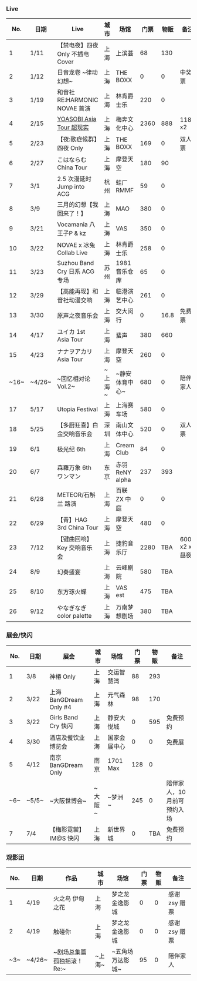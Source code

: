 ### Live

| No. | 日期 | Live | 城市 | 场馆 | 门票 | 物贩 | 备注 |
|---|---|---|---|---|---|---|---|
| 1 | 1/11 | 【禁电夜】四夜 Only 不插电 Cover | 上海 | 上滨荟 | 68 | 130 | |
| 2 | 1/12 | 日音龙卷 \~律动幻想\~ | 上海 | THE BOXX | 0 | 0 | 中奖票 |
| 3 | 1/19 | 和音社 RE:HARMONIC NOVAE 首演 | 上海 | 林肯爵士乐 | 220 | 0 | |
| 4 | 2/15 | [YOASOBI Asia Tour 超现实](https://blog.quitw.org/post/YOASOBI%20Asia%20Tour%20in%20Shanghai%20Day1%20-can-zhan-hui-xiang.html) | 上海 | 梅奔文化中心 | 2360 | 888 | 1180 x2 |
| 5 | 2/23 | 【夜:歌症候群】四夜 Only | 上海 | THE BOXX | 169 | 0 | 双人票 |
| 6 | 2/27 | こはならむ China Tour | 上海 | 摩登天空 | 180 | 90 | |
| 7 | 3/1 | 2.5 次漫延时 Jump into ACG | 杭州 | 蛙厂 RMMF | 59 | 0 | |
| 8 | 3/9 | 三月的幻想【我回来了！】 | 上海 | MAO | 380 | 0 | |
| 9 | 3/21 | Vocamania 八王子P & kz | 上海 | VAS | 350 | 0 | |
| 10 | 3/22 | NOVAE x 冰兔 Collab Live | 上海 | 林肯爵士乐 | 258 | 0 | |
| 11 | 3/23 | Suzhou Band Cry 日系 ACG 专场 | 苏州 | 1981 音乐仓库 | 65 | 0 | |
| 12 | 3/29 | 【高能再现】和音社动漫交响 | 上海 | 临港演艺中心 | 261 | 0 | |
| 13 | 3/30 | 原声之夜音乐会 | 上海 | 交大闵行 | 0 | 16.8 | 免费票 |
| 14 | 4/17 | ユイカ 1st Asia Tour | 上海 | 蜚声 | 380 | 660 | |
| 15 | 4/23 | ナナヲアカリ Asia Tour | 上海 | 摩登天空 | 260 | 0 | |
| ~16~ | ~4/26~ | ~回忆相对论 Vol.2~ | ~上海~ | ~静安体育中心~ | 680 | 0 | 陪伴家人 |
| 17 | 5/17 | Utopia Festival | 上海 | 上海赛车场 | 580 | 0 | |
| 18 | 5/25 | 【多厨狂喜】白金交响音乐会 | 深圳 | 南山文体中心 | 520 | 0 | 双人票 |
| 19 | 6/1 | 极光纪 6th | 上海 | Cream Club | 84 | 0 | |
| 20 | 6/7 | 森羅万象 6th ワンマン | 东京 | 赤羽 ReNY alpha | 237 | 393 | |
| 21 | 6/28 | METEOR/石斛兰 路演 | 上海 | 百联 ZX 中庭 | 0 | 0 | |
| 22 | 6/29 | 【青】HAG 3rd China Tour | 上海 | 摩登天空 | 480 | 0 | |
| 23 | 7/12 | 【键曲回响】Key 交响音乐会 | 上海 | 捷豹音乐厅 | 2280 | TBA | 600 x2 x昼夜 |
| 24 | 8/9 | 幻奏盛宴 | 上海 | 云峰剧院 | 580 | TBA | |
| 25 | 8/10 | 东方琢火蝶 | 上海 | VAS est | 475 | TBA | |
| 26 | 9/12 | やなぎなぎ color palette | 上海 | 万南梦想剧场 | 380 | TBA | |

### 展会/快闪

| No. | 日期 | 展会 | 城市 | 场馆 | 门票 | 物贩 | 备注 |
|---|---|---|---|---|---|---|---|
| 1 | 3/8 | 神椿 Only | 上海 | 交运智慧湾 | 88 | 293 | |
| 2 | 3/22 | 上海 BanGDream Only #4 | 上海 | 元气森林 | 98 | 170 | |
| 3 | 3/22 | Girls Band Cry 快闪 | 上海 | 静安大悦城 | 0 | 595 | 免费预约 |
| 4 | 3/30 | 酒店及餐饮业博览会 | 上海 | 国家会展中心 | 0 | 0 | 免费展 |
| 5 | 4/12 | 南京 BanGDream Only | 南京 | 1701 Max | 128 | 0 | |
| ~6~ | ~5/5~ | ~大阪世博会~ | ~大阪~ | ~梦洲~ | 245 | 0 | 陪伴家人，10 月前可预约入场 |
| 7 | 7/4 | 【梅影霓裳】IM@S 快闪 | 上海 | 新世界城 | 0 | TBA | 免费预约 |

### 观影团

| No. | 日期 | 作品 | 城市 | 场馆 | 门票 | 物贩 | 备注 |
|---|---|---|---|---|---|---|---|
| 1 | 4/19 | 火之鸟 伊甸之花 | 上海 | 梦之龙金逸影城 | 0 | 0 | 感谢 zsy 赠票 |
| 2 | 4/19 | 触碰你 | 上海 | 梦之龙金逸影城 | 0 | 0 | 感谢 zsy 赠票 |
| ~3~ | ~4/26~ | ~剧场总集篇孤独摇滚！Re:~ | ~上海~ | ~五角场万达影城~ | 95 | 0 | 陪伴家人 |